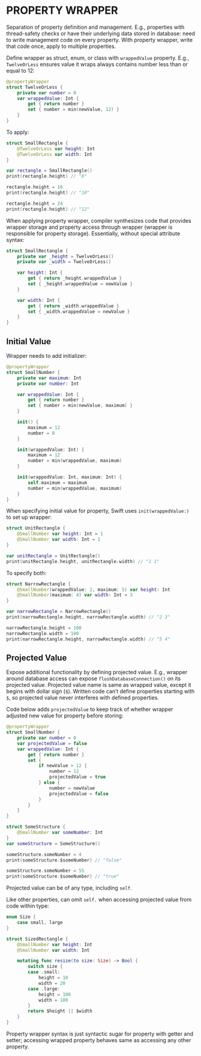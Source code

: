 # PROPERTY WRAPPER

Separation of property definition and management. E.g., properties with thread-safety checks or have their underlying data stored in database: need to write management code on every property. With property wrapper, write that code once, apply to multiple properties.

Define wrapper as struct, enum, or class with `wrappedValue` property. E.g., `TwelveOrLess` ensures value it wraps always contains number less than or equal to 12:

```swift
@propertyWrapper
struct TwelveOrLess {
    private var number = 0
    var wrappedValue: Int {
        get { return number }
        set { number = min(newValue, 12) }
    }
}
```

To apply:

```swift
struct SmallRectangle {
    @TwelveOrLess var height: Int
    @TwelveOrLess var width: Int
}

var rectangle = SmallRectangle()
print(rectangle.height) // "0"

rectangle.height = 10
print(rectangle.height) // "10"

rectangle.height = 24
print(rectangle.height) // "12"
```

When applying property wrapper, compiler synthesizes code that provides wrapper storage and property access through wrapper (wrapper is responsible for property storage). Essentially, without special attribute syntax:

```swift
struct SmallRectangle {
    private var _height = TwelveOrLess()
    private var _width = TwelveOrLess()

    var height: Int {
        get { return _height.wrappedValue }
        set { _height.wrappedValue = newValue }
    }

    var width: Int {
        get { return _width.wrappedValue }
        set { _width.wrappedValue = newValue }
    }
}
```

## Initial Value

Wrapper needs to add initializer:

```swift
@propertyWrapper
struct SmallNumber {
    private var maximum: Int
    private var number: Int

    var wrappedValue: Int {
        get { return number }
        set { number = min(newValue, maximum) }
    }

    init() {
        maximum = 12
        number = 0
    }

    init(wrappedValue: Int) {
        maximum = 12
        number = min(wrappedValue, maximum)
    }

    init(wrappedValue: Int, maximum: Int) {
        self.maximum = maximum
        number = min(wrappedValue, maximum)
    }
}
```

When specifying initial value for property, Swift uses `init(wrappedValue:)` to set up wrapper:

```swift
struct UnitRectangle {
    @SmallNumber var height: Int = 1
    @SmallNumber var width: Int = 1
}

var unitRectangle = UnitRectangle()
print(unitRectangle.height, unitRectangle.width) // "1 1"
```

To specify both:

```swift
struct NarrowRectangle {
    @SmallNumber(wrappedValue: 2, maximum: 5) var height: Int
    @SmallNumber(maximum: 4) var width: Int = 3
}

var narrowRectangle = NarrowRectangle()
print(narrowRectangle.height, narrowRectangle.width) // "2 3"

narrowRectangle.height = 100
narrowRectangle.width = 100
print(narrowRectangle.height, narrowRectangle.width) // "5 4"
```

## Projected Value

Expose additional functionality by defining projected value. E.g., wrapper around database access can expose `flushDatabaseConnection()` on its projected value. Projected value name is same as wrapped value, except it begins with dollar sign (`$`). Written code can’t define properties starting with `$`, so projected value never interferes with defined properties.

Code below adds `projectedValue` to keep track of whether wrapper adjusted new value for property before storing:

```swift
@propertyWrapper
struct SmallNumber {
    private var number = 0
    var projectedValue = false
    var wrappedValue: Int {
        get { return number }
        set {
            if newValue > 12 {
                number = 12
                projectedValue = true
            } else {
                number = newValue
                projectedValue = false
            }
        }
    }
}

struct SomeStructure {
    @SmallNumber var someNumber: Int
}
var someStructure = SomeStructure()

someStructure.someNumber = 4
print(someStructure.$someNumber) // "false"

someStructure.someNumber = 55
print(someStructure.$someNumber) // "true"
```

Projected value can be of any type, including `self`.

Like other properties, can omit `self.` when accessing projected value from code within type:

```swift
enum Size {
    case small, large
}

struct SizedRectangle {
    @SmallNumber var height: Int
    @SmallNumber var width: Int

    mutating func resize(to size: Size) -> Bool {
        switch size {
        case .small:
            height = 10
            width = 20
        case .large:
            height = 100
            width = 100
        }
        return $height || $width
    }
}
```

Property wrapper syntax is just syntactic sugar for property with getter and setter; accessing wrapped property behaves same as accessing any other property.
